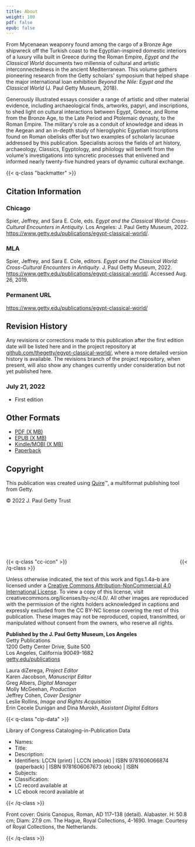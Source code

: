 ```yaml
---
title: About
weight: 100
pdf: false
epub: false
---
```


From Mycenaean weaponry found among the cargo of a Bronze Age shipwreck off the Turkish coast to the Egyptian-inspired domestic interiors of a luxury villa built in Greece during the Roman Empire, *Egypt and the Classical World* documents two millennia of cultural and artistic interconnectedness in the ancient Mediterranean. This volume gathers pioneering research from the Getty scholars' symposium that helped shape the major international loan exhibition *Beyond the Nile: Egypt and the Classical World* (J. Paul Getty Museum, 2018).

Generously illustrated essays consider a range of artistic and other material evidence, including archaeological finds, artworks, papyri, and inscriptions, to shed light on cultural interactions between Egypt, Greece, and Rome from the Bronze Age, to the Late Period and Ptolemaic dynasty, to the Roman Empire. The military's role as a conduit of knowledge and ideas in the Aegean and an in-depth study of hieroglyphic Egyptian inscriptions found on Roman obelisks offer but two examples of scholarly lacunae addressed by this publication. Specialists across the fields of art history, archaeology, Classics, Egyptology, and philology will benefit from the volume's investigations into syncretic processes that enlivened and informed nearly twenty-five hundred years of dynamic cultural exchange.

{{< q-class "backmatter" >}}

## Citation Information


### Chicago

Spier, Jeffrey, and Sara E. Cole, eds. *Egypt and the Classical World: Cross-Cultural Encounters in Antiquity*. Los Angeles: J. Paul Getty Museum, 2022. https://www.getty.edu/publications/egypt-classical-world/.

### MLA

Spier, Jeffrey, and Sara E. Cole, editors. *Egypt and the Classical World: Cross-Cultural Encounters in Antiquity*. J. Paul Getty Museum, 2022. https://www.getty.edu/publications/egypt-classical-world/. Accessed <span class="cite-current-date">Aug. 26, 2019</span>.

### Permanent URL

https://www.getty.edu/publications/egypt-classical-world/

## Revision History

Any revisions or corrections made to this publication after the first edition date will be listed here and in the project repository at [github.com/thegetty/egypt-classical-world/](https://github.com/thegetty/egypt-classical-world/), where a more detailed version history is available. The revisions branch of the project repository, when present, will also show any changes currently under consideration but not yet published here.

### July 21, 2022

  - First edition

## Other Formats

  - [PDF (X MB)](/downloads/output.pdf)
  - [EPUB (X MB)](/downloads/output.epub)
  - [Kindle/MOBI (X MB)](/downloads/oputput.mobi)
  - [Paperback](#)

## Copyright

This publication was created using [Quire](https://quire.getty.edu/)™, a multiformat publishing tool from Getty.

© 2022 J. Paul Getty Trust

{{< q-class "cc-icon" >}}
<svg class="quire-copyright__icon">
<switch>
  <use xlink:href="#cc"></use>
</switch>
<switch>
  <use xlink:href="#cc-by"></use>
</switch>
<switch>
  <use xlink:href="#cc-by-nc"></use>
  <foreignObject width="135" height="30">
      <img src="../img/icons/cc-by-nc.png" alt="CC BY-NC" />
  </foreignObject>
</switch>
</svg>
{{< /q-class >}}

Unless otherwise indicated, the text of this work and figs.1.4a–b are licensed under a [Creative Commons Attribution-NonCommercial 4.0 International License](https://creativecommons.org/licenses/by-nc/4.0/). To view a copy of this license, visit creativecommons.org/licenses/by-nc/4.0/. All other images are reproduced with the permission of the rights holders acknowledged in captions and expressly excluded from the CC BY-NC license covering the rest of this publication. These images may not be reproduced, copied, transmitted, or manipulated without consent from the owners, who reserve all rights.

**Published by the J. Paul Getty Museum, Los Angeles**<br />
Getty Publications<br />
1200 Getty Center Drive, Suite 500<br />
Los Angeles, California 90049-1682<br />
[getty.edu/publications](http://www.getty.edu/publications/)<br />

Laura diZerega, *Project Editor*<br />
Karen Jacobson, *Manuscript Editor*<br />
Greg Albers, *Digital Manager*<br />
Molly McGeehan, *Production*<br />
Jeffrey Cohen, *Cover Designer*<br />
Leslie Rollins, *Image and Rights Acquisition*<br />
Erin Cecele Dunigan and Dina Murokh, *Assistant Digital Editors*<br />

{{< q-class "cip-data" >}}

Library of Congress Cataloging-in-Publication Data

- Names:
- Title:
- Description:
- Identifiers: LCCN (print) | LCCN (ebook) | ISBN
   9781606066874 (paperback) | ISBN 9781606067673 (ebook) | ISBN
- Subjects:
- Classification:
- LC record available at
- LC ebook record available at

{{< /q-class >}}

Front cover: Osiris Canopus, Roman, AD 117–138 (detail). Alabaster. H: 50.8 cm; Diam: 27.9 cm. The Hague, Royal Collections, 4-1690. Image: Courtesy of Royal Collections, the Netherlands.

{{< /q-class >}}
